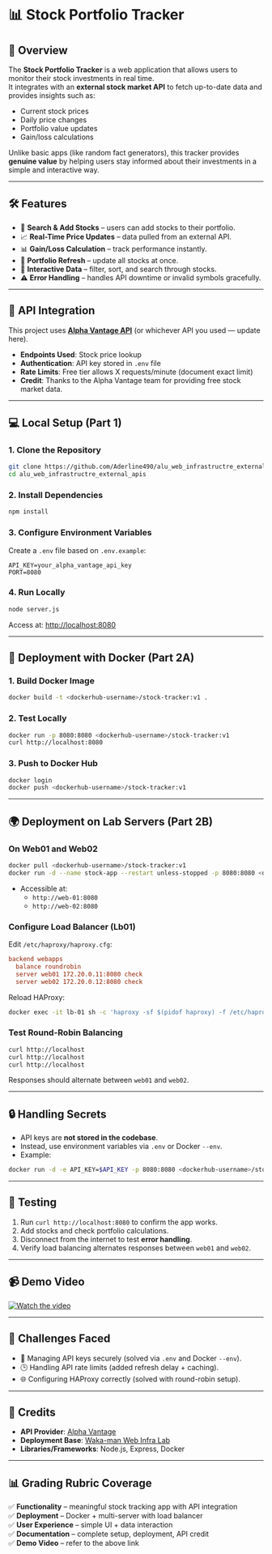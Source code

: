 # 📊 Stock Portfolio Tracker

## 🚀 Overview
The **Stock Portfolio Tracker** is a web application that allows users to monitor their stock investments in real time.  
It integrates with an **external stock market API** to fetch up-to-date data and provides insights such as:

- Current stock prices  
- Daily price changes  
- Portfolio value updates  
- Gain/loss calculations  

Unlike basic apps (like random fact generators), this tracker provides **genuine value** by helping users stay informed about their investments in a simple and interactive way.  

---

## 🛠️ Features
- 🔎 **Search & Add Stocks** – users can add stocks to their portfolio.  
- 📈 **Real-Time Price Updates** – data pulled from an external API.  
- 📊 **Gain/Loss Calculation** – track performance instantly.  
- 🔄 **Portfolio Refresh** – update all stocks at once.  
- 🧹 **Interactive Data** – filter, sort, and search through stocks.  
- ⚠️ **Error Handling** – handles API downtime or invalid symbols gracefully.  

---

## 🔗 API Integration
This project uses [**Alpha Vantage API**](https://www.alphavantage.co/documentation/) (or whichever API you used — update here).  

- **Endpoints Used**: Stock price lookup  
- **Authentication**: API key stored in `.env` file  
- **Rate Limits**: Free tier allows X requests/minute (document exact limit)  
- **Credit**: Thanks to the Alpha Vantage team for providing free stock market data.  

---

## 💻 Local Setup (Part 1)
### 1. Clone the Repository
```bash
git clone https://github.com/Aderline490/alu_web_infrastructre_external_apis.git
cd alu_web_infrastructre_external_apis
```

### 2. Install Dependencies
```bash
npm install
```

### 3. Configure Environment Variables
Create a `.env` file based on `.env.example`:
```env
API_KEY=your_alpha_vantage_api_key
PORT=8080
```

### 4. Run Locally
```bash
node server.js
```

Access at: [http://localhost:8080](http://localhost:8080)

---

## 🐳 Deployment with Docker (Part 2A)
### 1. Build Docker Image
```bash
docker build -t <dockerhub-username>/stock-tracker:v1 .
```

### 2. Test Locally
```bash
docker run -p 8080:8080 <dockerhub-username>/stock-tracker:v1
curl http://localhost:8080
```

### 3. Push to Docker Hub
```bash
docker login
docker push <dockerhub-username>/stock-tracker:v1
```

---

## 🌍 Deployment on Lab Servers (Part 2B)

### On Web01 and Web02
```bash
docker pull <dockerhub-username>/stock-tracker:v1
docker run -d --name stock-app --restart unless-stopped -p 8080:8080 <dockerhub-username>/stock-tracker:v1
```

- Accessible at:
  - `http://web-01:8080`
  - `http://web-02:8080`

### Configure Load Balancer (Lb01)
Edit `/etc/haproxy/haproxy.cfg`:
```cfg
backend webapps
  balance roundrobin
  server web01 172.20.0.11:8080 check
  server web02 172.20.0.12:8080 check
```

Reload HAProxy:
```bash
docker exec -it lb-01 sh -c 'haproxy -sf $(pidof haproxy) -f /etc/haproxy/haproxy.cfg'
```

### Test Round-Robin Balancing
```bash
curl http://localhost
curl http://localhost
curl http://localhost
```
Responses should alternate between `web01` and `web02`.

---

## 🔒 Handling Secrets
- API keys are **not stored in the codebase**.  
- Instead, use environment variables via `.env` or Docker `--env`.  
- Example:
```bash
docker run -d -e API_KEY=$API_KEY -p 8080:8080 <dockerhub-username>/stock-tracker:v1
```

---

## 🧪 Testing
1. Run `curl http://localhost:8080` to confirm the app works.  
2. Add stocks and check portfolio calculations.  
3. Disconnect from the internet to test **error handling**.  
4. Verify load balancing alternates responses between `web01` and `web02`.  

---

## 📹 Demo Video
[![Watch the video](https://img.youtube.com/vi/8NMlc_XixJc/0.jpg)](https://youtu.be/8NMlc_XixJc)

---

## 📖 Challenges Faced
- 🔑 Managing API keys securely (solved via `.env` and Docker `--env`).  
- 🕒 Handling API rate limits (added refresh delay + caching).  
- 🌐 Configuring HAProxy correctly (solved with round-robin setup).  

---

## 🙌 Credits
- **API Provider**: [Alpha Vantage](https://www.alphavantage.co/)  
- **Deployment Base**: [Waka-man Web Infra Lab](https://github.com/waka-man/web_infra_lab)  
- **Libraries/Frameworks**: Node.js, Express, Docker  

---

## 📊 Grading Rubric Coverage
✅ **Functionality** – meaningful stock tracking app with API integration  
✅ **Deployment** – Docker + multi-server with load balancer  
✅ **User Experience** – simple UI + data interaction  
✅ **Documentation** – complete setup, deployment, API credit  
✅ **Demo Video** – refer to the above link 
